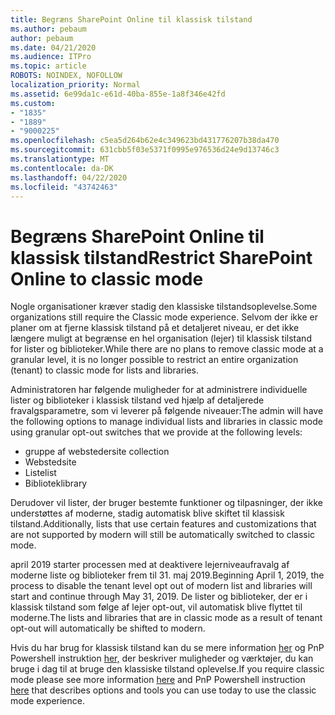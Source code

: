 ```yaml
---
title: Begræns SharePoint Online til klassisk tilstand
ms.author: pebaum
author: pebaum
ms.date: 04/21/2020
ms.audience: ITPro
ms.topic: article
ROBOTS: NOINDEX, NOFOLLOW
localization_priority: Normal
ms.assetid: 6e99da1c-e61d-40ba-855e-1a8f346e42fd
ms.custom:
- "1835"
- "1889"
- "9000225"
ms.openlocfilehash: c5ea5d264b62e4c349623bd431776207b38da470
ms.sourcegitcommit: 631cbb5f03e5371f0995e976536d24e9d13746c3
ms.translationtype: MT
ms.contentlocale: da-DK
ms.lasthandoff: 04/22/2020
ms.locfileid: "43742463"
---
```

# <a name="restrict-sharepoint-online-to-classic-mode"></a><span data-ttu-id="c92bd-102">Begræns SharePoint Online til klassisk tilstand</span><span class="sxs-lookup"><span data-stu-id="c92bd-102">Restrict SharePoint Online to classic mode</span></span>

<span data-ttu-id="c92bd-103">Nogle organisationer kræver stadig den klassiske tilstandsoplevelse.</span><span class="sxs-lookup"><span data-stu-id="c92bd-103">Some organizations still require the Classic mode experience.</span></span> <span data-ttu-id="c92bd-104">Selvom der ikke er planer om at fjerne klassisk tilstand på et detaljeret niveau, er det ikke længere muligt at begrænse en hel organisation (lejer) til klassisk tilstand for lister og biblioteker.</span><span class="sxs-lookup"><span data-stu-id="c92bd-104">While there are no plans to remove classic mode at a granular level, it is no longer possible to restrict an entire organization (tenant) to classic mode for lists and libraries.</span></span>

<span data-ttu-id="c92bd-105">Administratoren har følgende muligheder for at administrere individuelle lister og biblioteker i klassisk tilstand ved hjælp af detaljerede fravalgsparametre, som vi leverer på følgende niveauer:</span><span class="sxs-lookup"><span data-stu-id="c92bd-105">The admin will have the following options to manage individual lists and libraries in classic mode using granular opt-out switches that we provide at the following levels:</span></span>

- <span data-ttu-id="c92bd-106">gruppe af websteder</span><span class="sxs-lookup"><span data-stu-id="c92bd-106">site collection</span></span>
- <span data-ttu-id="c92bd-107">Websted</span><span class="sxs-lookup"><span data-stu-id="c92bd-107">site</span></span>
- <span data-ttu-id="c92bd-108">Liste</span><span class="sxs-lookup"><span data-stu-id="c92bd-108">list</span></span>
- <span data-ttu-id="c92bd-109">Bibliotek</span><span class="sxs-lookup"><span data-stu-id="c92bd-109">library</span></span>

<span data-ttu-id="c92bd-110">Derudover vil lister, der bruger bestemte funktioner og tilpasninger, der ikke understøttes af moderne, stadig automatisk blive skiftet til klassisk tilstand.</span><span class="sxs-lookup"><span data-stu-id="c92bd-110">Additionally, lists that use certain features and customizations that are not supported by modern will still be automatically switched to classic mode.</span></span>

<span data-ttu-id="c92bd-111">april 2019 starter processen med at deaktivere lejerniveaufravalg af moderne liste og biblioteker frem til 31. maj 2019.</span><span class="sxs-lookup"><span data-stu-id="c92bd-111">Beginning April 1, 2019, the process to disable the tenant level opt out of modern list and libraries will start and continue through May 31, 2019.</span></span>  <span data-ttu-id="c92bd-112">De lister og biblioteker, der er i klassisk tilstand som følge af lejer opt-out, vil automatisk blive flyttet til moderne.</span><span class="sxs-lookup"><span data-stu-id="c92bd-112">The lists and libraries that are in classic mode as a result of tenant opt-out will automatically be shifted to modern.</span></span>

<span data-ttu-id="c92bd-113">Hvis du har brug for klassisk tilstand kan du se mere information [her](https://techcommunity.microsoft.com/t5/Microsoft-SharePoint-Blog/Delivering-SharePoint-modern-experiences/ba-p/315023) og PnP Powershell instruktion [her,](https://docs.microsoft.com/sharepoint/dev/transform/modernize-userinterface-lists-and-libraries-optout) der beskriver muligheder og værktøjer, du kan bruge i dag til at bruge den klassiske tilstand oplevelse.</span><span class="sxs-lookup"><span data-stu-id="c92bd-113">If you require classic mode please see more information [here](https://techcommunity.microsoft.com/t5/Microsoft-SharePoint-Blog/Delivering-SharePoint-modern-experiences/ba-p/315023) and PnP Powershell instruction [here](https://docs.microsoft.com/sharepoint/dev/transform/modernize-userinterface-lists-and-libraries-optout) that describes options and tools you can use today to use the classic mode experience.</span></span>
